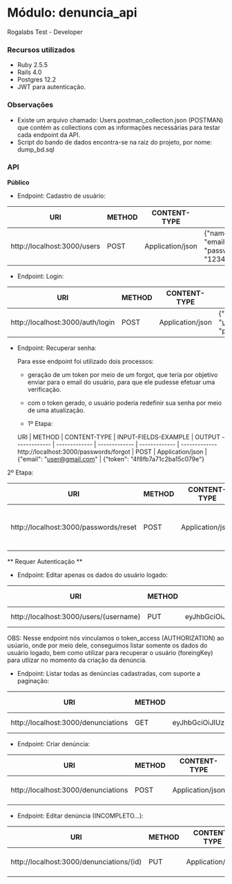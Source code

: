 # Módulo: denuncia_api
Rogalabs Test - Developer

### Recursos utilizados
- Ruby 2.5.5
- Rails 4.0
- Postgres 12.2
- JWT para autenticação.

### Observações
- Existe um arquivo chamado: Users.postman_collection.json (POSTMAN) que contém as collections com as informações necessárias para testar cada endpoint da API.
- Script do bando de dados encontra-se na raiz do projeto, por nome: dump_bd.sql

### API

**Público**


- Endpoint: Cadastro de usuário:

                    
URI  | METHOD | CONTENT-TYPE | INPUT-FIELDS-EXAMPLE | OUTPUT
------------- | ------------- | ------------- | ------------- | -------------
http://localhost:3000/users  | POST  | Application/json | {"name": "Primeiro Usuário","username": "user", "email": "user@gmail.com", "password":"123456","password_confirmation": "123456"} | {"status": "ok"}




- Endpoint: Login:

URI  | METHOD | CONTENT-TYPE | INPUT-FIELDS-EXAMPLE | OUTPUT
------------- | ------------- | ------------- | ------------- | -------------
http://localhost:3000/auth/login  | POST  | Application/json | {"email": "user@gmail.com", "password":"123456"} | {"status": "ok"}


		    

- Endpoint: Recuperar senha:

  Para esse endpoint foi utilizado dois processos:
  
  * geração de um token por meio de um forgot, que teria por objetivo enviar para o email do usuário, para que ele pudesse efetuar uma verificação.
  * com o token gerado, o usuário poderia redefinir sua senha por meio de uma atualização.
  
  
  * 1º Etapa:
  
   URI  | METHOD | CONTENT-TYPE | INPUT-FIELDS-EXAMPLE | OUTPUT
------------- | ------------- | ------------- | ------------- | -------------
http://localhost:3000/passwords/forgot  | POST  | Application/json | {"email": "user@gmail.com" | {"token": "4f8fb7a71c2ba15c079e"}


                      
                    
 2º Etapa:
 
 URI  | METHOD | CONTENT-TYPE | INPUT-FIELDS-EXAMPLE | OUTPUT
------------- | ------------- | ------------- | ------------- | -------------
http://localhost:3000/passwords/reset  | POST  | Application/json | {"email": "user@gmail.com", "token": "4f8fb7a71c2ba15c079e", "password": "123123"} | {"status": "ok"}

 

** Requer Autenticação **

- Endpoint: Editar apenas os dados do usuário logado:

 URI  | METHOD | AUTHORIZATION | CONTENT-TYPE | INPUT-FIELDS-EXAMPLE | OUTPUT
------------- | ------------- | ------------- | ------------- | ------------- | -------------
http://localhost:3000/users/(username)  | PUT | eyJhbGciOiJIUzI1NiJ9.eyJ1c2VyX2lkIjoxLCJleHAiOjE1ODQ3NzEzNjl9.IdLGeZ3ShB6W9sYbwtEww0KgqiHy8Rx7oZbO6SyYV4k | Application/json | {"username": "teste","token_access": "eyJhbGciOiJIUzI1NiJ9.eyJ1c2VyX2lkIjo1LCJleHAiOjE1ODQ4MTc2Mzl9.AM6Wx5H8xedmDMQGchkBviGISaOwt6QNpyiiu1KS_P0"} | {"status": "ok"}
		    
OBS: Nesse endpoint nós vinculamos o token_access (AUTHORIZATION) ao usúario, onde por meio dele, conseguimos listar somente os dados do usuário logado, bem como utilizar para recuperar o usuário (foreingKey) para utlizar no momento da criação da denúncia.



- Endpoint: Listar todas as denúncias cadastradas, com suporte a paginação:

 URI  | METHOD | AUTHORIZATION | CONTENT-TYPE | OUTPUT
------------- | ------------- | ------------- | ------------- | ------------- 
http://localhost:3000/denunciations  | GET  | eyJhbGciOiJIUzI1NiJ9.eyJ1c2VyX2lkIjoxLCJleHAiOjE1ODQ3NzEzNjl9.IdLGeZ3ShB6W9sYbwtEww0KgqiHy8Rx7oZbO6SyYV4k | Application/json | {"status": "ok"}



- Endpoint: Criar denúncia:

URI  | METHOD | CONTENT-TYPE | AUTHORIZATION |  INPUT-FIELDS-EXAMPLE | OUTPUT
------------- | ------------- | ------------- | ------------- | ------------- | -------------
http://localhost:3000/denunciations  | POST  | Application/json | eyJhbGciOiJIUzI1NiJ9.eyJ1c2VyX2lkIjoxLCJleHAiOjE1ODQ3NzEzNjl9.IdLGeZ3ShB6W9sYbwtEww0KgqiHy8Rx7oZbO6SyYV4k | {"descricao": "Test description test", "status": "Pendent", "latitude": "25º 55", "longitude": "35º 43", "medida_adotada": "adopted measure number three", "token_access_user": "eyJhbGciOiJIUzI1NiJ9.eyJ1c2VyX2lkIjoxLCJleHAiOjE1ODQ3NzEzNjl9.IdLGeZ3ShB6W9sYbwtEww0KgqiHy8Rx7oZbO6SyYV4k"} | {"status": "ok"}



- Endpoint: Editar denúncia (INCOMPLETO...):

URI  | METHOD | CONTENT-TYPE | AUTHORIZATION |  INPUT-FIELDS-EXAMPLE | OUTPUT
------------- | ------------- | ------------- | ------------- | ------------- | -------------
http://localhost:3000/denunciations/(id)  | PUT  | Application/json | eyJhbGciOiJIUzI1NiJ9.eyJ1c2VyX2lkIjoxLCJleHAiOjE1ODQ3NzEzNjl9.IdLGeZ3ShB6W9sYbwtEww0KgqiHy8Rx7oZbO6SyYV4k | {"descricao": "Test description test", "status": "Pendent", "latitude": "25º 55", "longitude": "35º 43", "medida_adotada": "adopted measure number three", "token_access_user": "eyJhbGciOiJIUzI1NiJ9.eyJ1c2VyX2lkIjoxLCJleHAiOjE1ODQ3NzEzNjl9.IdLGeZ3ShB6W9sYbwtEww0KgqiHy8Rx7oZbO6SyYV4k"} | {"status": "ok"}


